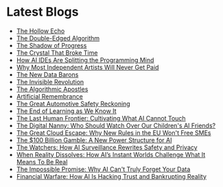 <!--
**rawveg/rawveg** is a ✨ _special_ ✨ repository because its `README.md` (this file) appears on your GitHub profile.

Here are some ideas to get you started:

- 🔭 I’m currently working on ...
- 🌱 I’m currently learning ...
- 👯 I’m looking to collaborate on ...
- 🤔 I’m looking for help with ...
- 💬 Ask me about ...
- 📫 How to reach me: ...
- 😄 Pronouns: ...
- ⚡ Fun fact: ...
-->

# Latest Blogs
<!-- BLOG-POST-LIST:START -->
- [The Hollow Echo](https://dev.to/rawveg/the-hollow-echo-1897)
- [The Double-Edged Algorithm](https://dev.to/rawveg/the-double-edged-algorithm-ebh)
- [The Shadow of Progress](https://dev.to/rawveg/the-shadow-of-progress-be6)
- [The Crystal That Broke Time](https://dev.to/rawveg/the-crystal-that-broke-time-f4m)
- [How AI IDEs Are Splitting the Programming Mind](https://dev.to/rawveg/how-ai-ides-are-splitting-the-programming-mind-2537)
- [Why Most Independent Artists Will Never Get Paid](https://dev.to/rawveg/why-most-independent-artists-will-never-get-paid-4edj)
- [The New Data Barons](https://dev.to/rawveg/the-new-data-barons-5bfj)
- [The Invisible Revolution](https://dev.to/rawveg/the-invisible-revolution-5bpa)
- [The Algorithmic Apostles](https://dev.to/rawveg/the-algorithmic-apostles-55ff)
- [Artificial Remembrance](https://dev.to/rawveg/artificial-remembrance-3e4)
- [The Great Automotive Safety Reckoning](https://dev.to/rawveg/the-great-automotive-safety-reckoning-13i7)
- [The End of Learning as We Know It](https://dev.to/rawveg/the-end-of-learning-as-we-know-it-1h1k)
- [The Last Human Frontier: Cultivating What AI Cannot Touch](https://smarterarticles.co.uk/the-last-human-frontier-cultivating-what-ai-cannot-touch?pk_campaign=rss-feed)
- [The Digital Nanny: Who Should Watch Over Our Children&#39;s AI Friends?](https://smarterarticles.co.uk/the-digital-nanny-who-should-watch-over-our-childrens-ai-friends?pk_campaign=rss-feed)
- [The Great Cloud Escape: Why New Rules in the EU Won&#39;t Free SMEs](https://smarterarticles.co.uk/the-great-cloud-escape-why-new-rules-in-the-eu-wont-free-smes?pk_campaign=rss-feed)
- [The $100 Billion Gamble: A New Power Structure for AI](https://smarterarticles.co.uk/the-100-billion-gamble-a-new-power-structure-for-ai?pk_campaign=rss-feed)
- [The Watchers: How AI Surveillance Rewrites Safety and Privacy](https://smarterarticles.co.uk/the-watchers-how-ai-surveillance-rewrites-safety-and-privacy?pk_campaign=rss-feed)
- [When Reality Dissolves: How AI’s Instant Worlds Challenge What It Means To Be Real](https://smarterarticles.co.uk/when-reality-dissolves-how-ais-instant-worlds-challenge-what-it-means-to-be?pk_campaign=rss-feed)
- [The Impossible Promise: Why AI Can&#39;t Truly Forget Your Data](https://smarterarticles.co.uk/the-impossible-promise-why-ai-cant-truly-forget-your-data?pk_campaign=rss-feed)
- [Financial Warfare: How AI Is Hacking Trust and Bankrupting Reality](https://smarterarticles.co.uk/financial-warfare-how-ai-is-hacking-trust-and-bankrupting-reality?pk_campaign=rss-feed)
<!-- BLOG-POST-LIST:END -->
